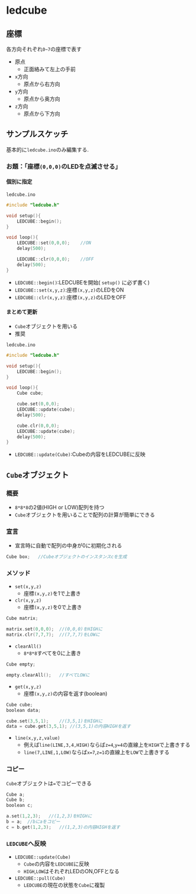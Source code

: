 # ledcube

## 座標

各方向それぞれ`0~7`の座標で表す

* 原点
	* 正面絡みて左上の手前
* `x`方向
	* 原点から右方向
* `y`方向
	* 原点から奥方向
* `z`方向
	* 原点から下方向

## サンプルスケッチ

基本的に`ledcube.ino`のみ編集する.

### お題：「座標`(0,0,0)`のLEDを点滅させる」

#### 個別に指定

`ledcube.ino`
```cpp
#include "ledcube.h"

void setup(){
	LEDCUBE::begin();
}

void loop(){
	LEDCUBE::set(0,0,0);	//ON
	delay(500);

	LEDCUBE::clr(0,0,0);	//OFF
	delay(500);
}
```
* `LEDCUBE::begin()`:LEDCUBEを開始( `setup()` に必ず書く)
* `LEDCUBE::set(x,y,z)`:座標`(x,y,z)`のLEDをON
* `LEDCUBE::clr(x,y,z)`:座標`(x,y,z)`のLEDをOFF

#### まとめて更新
* `Cube`オブジェクトを用いる
* 推奨

`ledcube.ino`
```cpp
#include "ledcube.h"

void setup(){
	LEDCUBE::begin();
}

void loop(){
	Cube cube;

	cube.set(0,0,0);
	LEDCUBE::update(cube);
	delay(500);

	cube.clr(0,0,0);
	LEDCUBE::update(cube);
	delay(500);
}
```

* `LEDCUBE::update(Cube)`:Cubeの内容をLEDCUBEに反映

## `Cube`オブジェクト

### 概要
* `8*8*8`の2値(HIGH or LOW)配列を持つ
* `Cube`オブジェクトを用いることで配列の計算が簡単にできる

### 宣言
* 宣言時に自動で配列の中身が0に初期化される
```cpp
Cube box;	//Cubeオブジェクトのインスタンスcを生成
```

### メソッド
* `set(x,y,z)`
	* 座標`(x,y,z)`を1で上書き
* `clr(x,y,z)`
	* 座標`(x,y,z)`を0で上書き

```cpp
Cube matrix;

matrix.set(0,0,0);	//(0,0,0)をHIGHに
matrix.clr(7,7,7);	//(7,7,7)をLOWに
```

* `clearAll()`
	* `8*8*8`すべてを0に上書き
```cpp
Cube empty;

empty.clearAll();	//すべてLOWに
```

* `get(x,y,z)`
	* 座標`(x,y,z)`の内容を返す(boolean)
```cpp
Cube cube;
boolean data;

cube.set(3,5,1);	//(3,5,1)をHIGHに
data = cube.get(3,5,1);	//(3,5,1)の内容HIGHを返す
```

* `line(x,y,z,value)`
	* 例えば`line(LINE,3,4,HIGH)`ならば`z=4`,`y=4`の直線上を`HIGH`で上書きする
	* `line(7,LINE,1,LOW)`ならば`x=7`,`z=1`の直線上を`LOW`で上書きする

### コピー

`Cube`オブジェクトは`=`でコピーできる
```cpp
Cube a;
Cube b;
boolean c;

a.set(1,2,3);	//(1,2,3)をHIGHに
b = a;	//bにaをコピー
c = b.get(1,2,3);	//(1,2,3)の内容HIGHを返す
```

### `LEDCUBE`へ反映
* `LEDCUBE::update(Cube)`
	* `Cube`の内容を`LEDCUBE`に反映
	* `HIGH`,`LOW`はそれぞれLEDのON,OFFとなる
* `LEDCUBE::pull(Cube)`
	* `LEDCUBE`の現在の状態を`Cube`に複製
